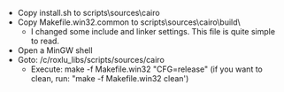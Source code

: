 
 * Copy install.sh to scripts\sources\cairo
 * Copy Makefile.win32.common to scripts\sources\cairo\build\
   - I changed some include and linker settings. This file is quite simple to read.
 * Open a MinGW shell
 * Goto: /c/roxlu_libs/scripts/sources/cairo
   - Execute: make -f Makefile.win32 "CFG=release"
     (if you want to clean, run: "make -f Makefile.win32 clean')